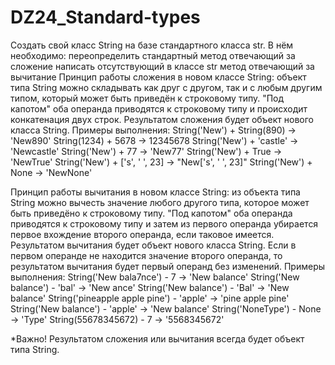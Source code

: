 # DZ24_Standard-types
Создать свой класс String на базе стандартного класса str.
В нём необходимо:
переопределить стандартный метод отвечающий за сложение
написать отсутствующий в классе str метод отвечающий за вычитание
Принцип работы сложения в новом классе String:
объект типа String можно складывать как друг с другом, так и с любым другим типом,
который может быть приведён к строковому типу.
"Под капотом" оба операнда приводятся к строковому типу и происходит конкатенация двух строк.
Результатом сложения будет объект нового класса String.
Примеры выполнения:
String('New') + String(890)    ->    'New890'
String(1234) + 5678            ->    12345678
String('New') + 'castle'       ->    'Newcastle'
String('New') + 77             ->    'New77'
String('New') + True           ->    'NewTrue'
String('New') + ['s', ' ', 23] ->    "New['s', ' ', 23]"
String('New') + None           ->    'NewNone'

Принцип работы вычитания в новом классе String:
из объекта типа String можно вычесть значение любого другого типа,
которое может быть приведёно к строковому типу.
"Под капотом" оба операнда приводятся к строковому типу и затем из первого операнда
убирается первое вхождение второго операнда, если таковое имеется.
Результатом вычитания будет объект нового класса String.
Если в первом операнде не находится значение второго операнда,
то результатом вычитания будет первый операнд без изменений.
Примеры выполнения:
String('New bala7nce') - 7               ->    'New balance'
String('New balance') - 'bal'            ->    'New ance'
String('New balance') - 'Bal'            ->    'New balance'
String('pineapple apple pine') - 'apple' ->    'pine apple pine'
String('New balance') - 'apple'          ->    'New balance'
String('NoneType') - None                ->    'Type'
String(55678345672) - 7                  ->    '5568345672'

*Важно! Результатом сложения или вычитания всегда будет объект типа String.
